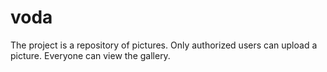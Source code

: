 # voda
The project is a repository of pictures. Only authorized users can upload a picture. Everyone can view the gallery.
